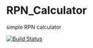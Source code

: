 # RPN_Calculator
simple RPN calculator

[![Build Status](https://travis-ci.com/andrejj7771/RPN_Calculator.svg?branch=master)](https://travis-ci.com/andrejj7771/RPN_Calculator)

